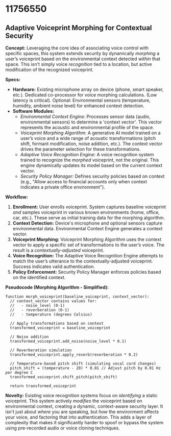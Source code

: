 # 11756550

## Adaptive Voiceprint Morphing for Contextual Security

**Concept:** Leveraging the core idea of associating voice control with specific spaces, this system extends security by dynamically *morphing* a user’s voiceprint based on the environmental context detected *within* that space. This isn't simply voice *recognition* tied to a location, but active modification of the recognized voiceprint.

**Specs:**

*   **Hardware:** Existing microphone array on device (phone, smart speaker, etc.). Dedicated co-processor for voice morphing calculations. (Low latency is critical). Optional: Environmental sensors (temperature, humidity, ambient noise level) for enhanced context detection.
*   **Software Modules:**
    *   *Environmental Context Engine:*  Processes sensor data (audio, environmental sensors) to determine a 'context vector'.  This vector represents the acoustic and environmental profile of the space.
    *   *Voiceprint Morphing Algorithm:* A generative AI model trained on a user’s voice and a wide range of acoustic transformations (pitch shift, formant modification, noise addition, etc.). The context vector drives the parameter selection for these transformations.
    *   *Adaptive Voice Recognition Engine:*  A voice recognition system trained to recognize the *morphed* voiceprint, not the original.  This engine dynamically updates its model based on the current context vector.
    *   *Security Policy Manager:*  Defines security policies based on context (e.g., "Allow access to financial accounts only when context indicates a private office environment").

**Workflow:**

1.  **Enrollment:** User enrolls voiceprint. System captures baseline voiceprint *and* samples voiceprint in various known environments (home, office, car, etc.).  These serve as initial training data for the morphing algorithm.
2.  **Context Detection:**  Device's microphone and optional sensors capture environmental data. Environmental Context Engine generates a context vector.
3.  **Voiceprint Morphing:**  Voiceprint Morphing Algorithm uses the context vector to apply a specific set of transformations to the user’s voice. The result is a *contextually-adjusted* voiceprint.
4.  **Voice Recognition:** The Adaptive Voice Recognition Engine attempts to match the user’s utterance to the contextually-adjusted voiceprint.  Success indicates valid authentication.
5.  **Policy Enforcement:** Security Policy Manager enforces policies based on the identified context.

**Pseudocode (Morphing Algorithm - Simplified):**

```
function morph_voiceprint(baseline_voiceprint, context_vector):
  // context_vector contains values for:
  //   - noise_level (0-1)
  //   - reverberation (0-1)
  //   - temperature (degrees Celsius)

  // Apply transformations based on context
  transformed_voiceprint = baseline_voiceprint

  // Noise addition
  transformed_voiceprint.add_noise(noise_level * 0.1)

  // Reverberation simulation
  transformed_voiceprint.apply_reverb(reverberation * 0.2)

  // Temperature-based pitch shift (simulating vocal cord changes)
  pitch_shift = (temperature - 20) * 0.01 // Adjust pitch by 0.01 Hz per degree C
  transformed_voiceprint.shift_pitch(pitch_shift)

  return transformed_voiceprint
```

**Novelty:**  Existing voice recognition systems focus on *identifying* a static voiceprint. This system actively *modifies* the voiceprint based on environmental context, creating a dynamic, context-aware security layer. It isn't just about *where* you are speaking, but *how* the environment affects your voice, and factoring that into authentication.  This adds a layer of complexity that makes it significantly harder to spoof or bypass the system using pre-recorded audio or voice cloning techniques.